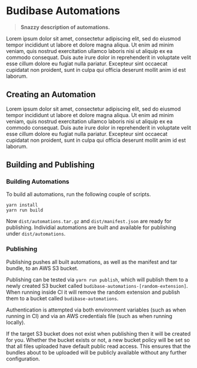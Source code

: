 # Budibase Automations

> **Snazzy description of automations.**

Lorem ipsum dolor sit amet, consectetur adipiscing elit, sed do eiusmod tempor incididunt ut labore et dolore magna aliqua. Ut enim ad minim veniam, quis nostrud exercitation ullamco laboris nisi ut aliquip ex ea commodo consequat. Duis aute irure dolor in reprehenderit in voluptate velit esse cillum dolore eu fugiat nulla pariatur. Excepteur sint occaecat cupidatat non proident, sunt in culpa qui officia deserunt mollit anim id est laborum.

## Creating an Automation

Lorem ipsum dolor sit amet, consectetur adipiscing elit, sed do eiusmod tempor incididunt ut labore et dolore magna aliqua. Ut enim ad minim veniam, quis nostrud exercitation ullamco laboris nisi ut aliquip ex ea commodo consequat. Duis aute irure dolor in reprehenderit in voluptate velit esse cillum dolore eu fugiat nulla pariatur. Excepteur sint occaecat cupidatat non proident, sunt in culpa qui officia deserunt mollit anim id est laborum.

## Building and Publishing

### Building Automations

To build all automations, run the following couple of scripts.

```
yarn install
yarn run build
```

Now `dist/automations.tar.gz` and `dist/manifest.json` are ready for publishing.
Individial automations are built and available for publishing under `dist/automations`.

### Publishing

Publishing pushes all built automations, as well as the manifest and tar bundle, to an AWS S3 bucket.

Publishing can be tested via `yarn run publish`, which will publish them to a newly created S3 bucket
called `budibase-automations-[random-extension]`. When running inside CI it will remove the random extension and publish them to a bucket called `budibase-automations`.

Authentication is attempted via both environment variables (such as when running in CI) and via an AWS
credentials file (such as when running locally).

If the target S3 bucket does not exist when publishing then it will be created for you. Whether the bucket exists
or not, a new bucket policy will be set so that all files uploaded have default public read access. This
ensures that the bundles about to be uploaded will be publicly available without any further configuration.
